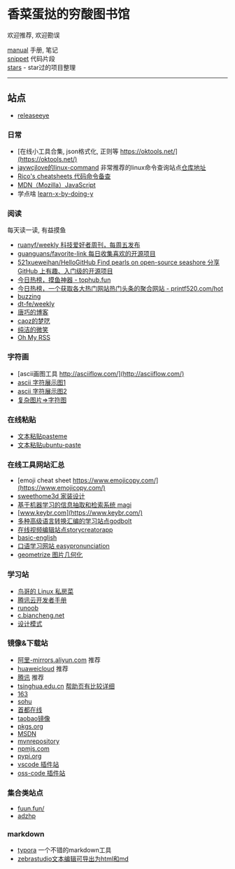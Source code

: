 # 香菜蛋挞的穷酸图书馆

欢迎推荐, 欢迎勘误

[manual](https://github.com/MlightShadow/library/tree/master/manual) 手册, 笔记  
[snippet](https://github.com/MlightShadow/library/tree/master/snippet) 代码片段  
[stars](https://github.com/MlightShadow/library/blob/master/stars.md) - star过的项目整理

---

## 站点

* [releaseeye](https://releaseeye.info/)

### 日常

* [在线小工具合集, json格式化, 正则等 https://oktools.net/](https://oktools.net/)  
* [jaywcjlove的linux-command](https://jaywcjlove.gitee.io/linux-command/) 非常推荐的linux命令查询站点[仓库地址](https://github.com/jaywcjlove/linux-command)
* [Rico's cheatsheets 代码命令备查](https://devhints.io/)
* [MDN（Mozilla）JavaScript](https://developer.mozilla.org/zh-CN/docs/Web/JavaScript/Reference)
* 学点啥 [learn-x-by-doing-y](https://aquadzn.github.io/learn-x-by-doing-y)

### 阅读

每天读一读, 有益摸鱼

* [ruanyf/weekly 科技爱好者周刊，每周五发布](https://github.com/ruanyf/weekly)  
* [guanguans/favorite-link 每日收集喜欢的开源项目](https://github.com/guanguans/favorite-link)  
* [521xueweihan/HelloGitHub Find pearls on open-source seashore 分享 GitHub 上有趣、入门级的开源项目](https://github.com/521xueweihan/HelloGitHub)  
* [今日热榜，摸鱼神器 - tophub.fun](https://tophub.fun/)  
* [今日热榜，一个获取各大热门网站热门头条的聚合网站 - printf520.com/hot](https://www.printf520.com/hot.html)  
* [buzzing](https://www.buzzing.cc/)
* [dt-fe/weekly](https://github.com/dt-fe/weekly)  
* [唐巧的博客](http://blog.devtang.com/)  
* [caoz的梦呓](https://blog.csdn.net/caoz/)
* [纯洁的微笑](http://ityouknow.com/)
* [Oh My RSS](https://ohmyrss.com/)  

### 字符画

* [ascii画图工具 http://asciiflow.com/](http://asciiflow.com/)  
* [ascii 字符展示图1](http://www.network-science.de/ascii/)  
* [ascii 字符展示图2](https://www.bootschool.net/ascii)
* [复杂图片=>字符图](https://www.degraeve.com/img2txt.php)

### 在线粘贴

* [文本粘贴pasteme](https://pasteme.cn/)
* [文本粘贴ubuntu-paste](https://paste.ubuntu.com/)

### 在线工具网站汇总

* [emoji cheat sheet https://www.emojicopy.com/](https://www.emojicopy.com/)  
* [sweethome3d 家装设计](http://www.sweethome3d.com/)
* [基于机器学习的信息抽取和检索系统 magi](https://magi.com)
* [www.keybr.com](https://www.keybr.com/)
* [多种高级语言转换汇编的学习站点godbolt](https://godbolt.org/)
* [在线视频编辑站点storycreatorapp](https://storycreatorapp.com/)
* [basic-english](http://ogden.basic-english.org/)
* [口语学习网站 easypronunciation](https://easypronunciation.com/zh/)
* [geometrize 图片几何化](https://www.geometrize.co.uk/)

### 学习站

- [鸟哥的 Linux 私房菜](http://cn.linux.vbird.org/)
- [腾讯云开发者手册](https://cloud.tencent.com/developer/devdocs)
- [runoob](https://www.runoob.com/)
- [c.biancheng.net](http://c.biancheng.net/)
- [设计模式](https://refactoringguru.cn/design-patterns)

### 镜像&下载站 

* [阿里-mirrors.aliyun.com](https://developer.aliyun.com/mirror/) 推荐
* [huaweicloud](https://mirrors.huaweicloud.com/) 推荐
* [腾讯](https://mirrors.cloud.tencent.com) 推荐
* [tsinghua.edu.cn](https://mirrors.tuna.tsinghua.edu.cn/) [帮助页有比较详细](https://mirror.tuna.tsinghua.edu.cn/help)
* [163](http://mirrors.163.com/)
* [sohu](http://mirrors.sohu.com/)
* [首都在线](http://mirrors.yun-idc.com/)
* [taobao镜像](https://npm.taobao.org/mirrors/)
* [pkgs.org](https://pkgs.org/)
* [MSDN](https://msdn.itellyou.cn/)
* [mvnrepository](https://mvnrepository.com/)
* [npmjs.com](https://www.npmjs.com/)
* [pypi.org](https://pypi.org/)
* [vscode 插件站](https://marketplace.visualstudio.com/vscode)
* [oss-code 插件站](https://open-vsx.org/)

### 集合类站点

* [fuun.fun/](https://fuun.fun/)
* [adzhp](https://adzhp.cn)

### markdown

* [typora](https://github.com/typora) 一个不错的markdown工具
* [zebrastudio文本编辑可导出为html和md](https://zebrastudio.tech/)
